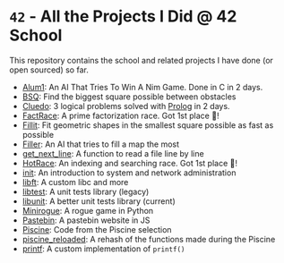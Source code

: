 # `42` - All the Projects I Did @ 42 School

This repository contains the school and related projects I have done (or open
sourced) so far.

- [Alum1](alum1/): An AI That Tries To Win A Nim Game. Done in C in 2 days.
- [BSQ](piscine/bsq/): Find the biggest square possible between obstacles
- [Cluedo](cluedo/): 3 logical problems solved with
  [Prolog](https://en.wikipedia.org/wiki/Prolog) in 2 days.
- [FactRace](factrace/): A prime factorization race. Got 1st place 🥇!
- [Fillit](fillit/): Fit geometric shapes in the smallest square possible as
  fast as possible
- [Filler](filler/): An AI that tries to fill a map the most
- [get\_next\_line](gnl/): A function to read a file line by line
- [HotRace](hotrace/): An indexing and searching race. Got 1st place 🥇!
- [init](init/): An introduction to system and network administration
- [libft](libft/): A custom libc and more
- [libtest](libtest/): A unit tests library (legacy)
- [libunit](libunit/): A better unit tests library (current)
- [Minirogue](minirogue/): A rogue game in Python
- [Pastebin](pastebin/): A pastebin website in JS
- [Piscine](piscine/): Code from the Piscine selection
- [piscine\_reloaded](piscine\_reloaded/): A rehash of the functions made during
  the Piscine
- [printf](printf/): A custom implementation of `printf()`
